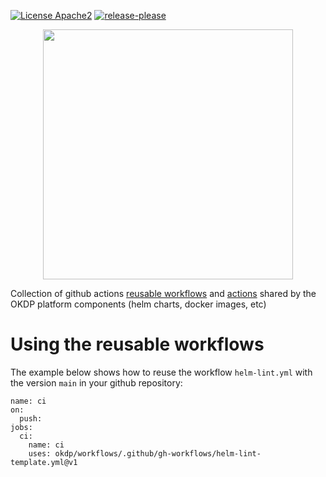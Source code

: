 [![License Apache2](https://img.shields.io/badge/License-Apache%202.0-blue.svg)](http://www.apache.org/licenses/LICENSE-2.0)
[![release-please](https://github.com/okdp/gh-workflows/actions/workflows/release-please.yml/badge.svg)](https://github.com/okdp/gh-workflows/actions/workflows/release-please.yml)
<p align="center">
    <img width="400px" height=auto src="https://okdp.io/logos/okdp-inverted.png" />
</p>

Collection of github actions [reusable workflows](https://docs.github.com/en/actions/using-workflows/reusing-workflows) and [actions](https://docs.github.com/en/actions/creating-actions/about-custom-actions#about-custom-actions) shared by the OKDP platform components (helm charts, docker images, etc)

# Using the reusable workflows

The example below shows how to reuse the workflow ```helm-lint.yml``` with the version ```main``` in your github repository:

```console
name: ci 
on:
  push:
jobs:
  ci:
    name: ci
    uses: okdp/workflows/.github/gh-workflows/helm-lint-template.yml@v1
```
